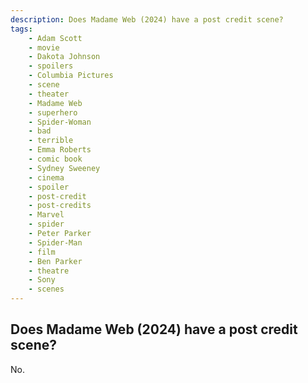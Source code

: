 ```yaml
---
description: Does Madame Web (2024) have a post credit scene?
tags: 
    - Adam Scott
    - movie
    - Dakota Johnson
    - spoilers
    - Columbia Pictures
    - scene
    - theater
    - Madame Web
    - superhero
    - Spider-Woman
    - bad
    - terrible
    - Emma Roberts
    - comic book
    - Sydney Sweeney
    - cinema
    - spoiler
    - post-credit
    - post-credits
    - Marvel
    - spider
    - Peter Parker
    - Spider-Man
    - film
    - Ben Parker
    - theatre
    - Sony
    - scenes
---
```


## Does Madame Web (2024) have a post credit scene?

No.
